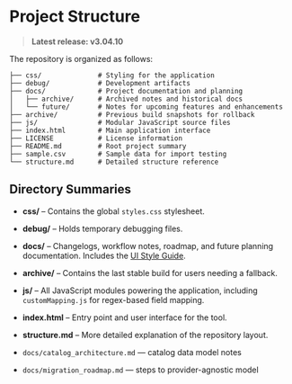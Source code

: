 # Project Structure


> **Latest release: v3.04.10**


The repository is organized as follows:

```text
├── css/              # Styling for the application
├── debug/            # Development artifacts
├── docs/             # Project documentation and planning
│   ├── archive/      # Archived notes and historical docs
│   └── future/       # Notes for upcoming features and enhancements
├── archive/          # Previous build snapshots for rollback
├── js/               # Modular JavaScript source files
├── index.html        # Main application interface
├── LICENSE           # License information
├── README.md         # Root project summary
├── sample.csv        # Sample data for import testing
└── structure.md      # Detailed structure reference
```

## Directory Summaries

- **css/** – Contains the global `styles.css` stylesheet.
- **debug/** – Holds temporary debugging files.
- **docs/** – Changelogs, workflow notes, roadmap, and future planning documentation. Includes the [UI Style Guide](ui_style_guide.md).
- **archive/** – Contains the last stable build for users needing a fallback.
- **js/** – All JavaScript modules powering the application, including `customMapping.js` for regex-based field mapping.
- **index.html** – Entry point and user interface for the tool.
- **structure.md** – More detailed explanation of the repository layout.


- `docs/catalog_architecture.md` — catalog data model notes
- `docs/migration_roadmap.md` — steps to provider-agnostic model
